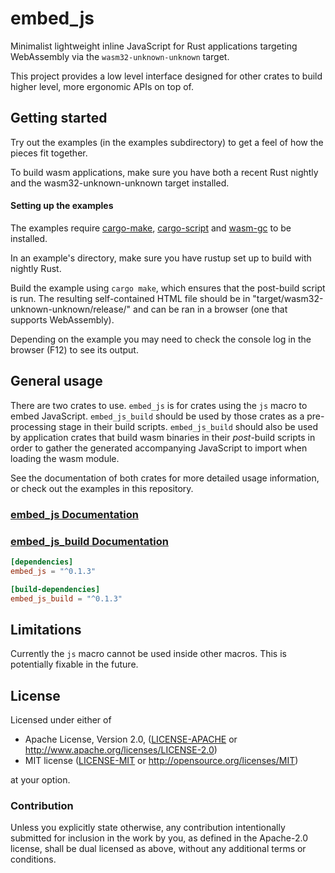 # embed_js

Minimalist lightweight inline JavaScript for Rust applications targeting WebAssembly via the `wasm32-unknown-unknown` target.

This project provides a low level interface designed for other crates to build higher level, 
more ergonomic APIs on top of.

## Getting started

Try out the examples (in the examples subdirectory) to get a feel of how the pieces fit together.

To build wasm applications, make sure you have both a recent Rust nightly and the 
wasm32-unknown-unknown target installed. 

#### Setting up the examples

The examples require [cargo-make](https://github.com/sagiegurari/cargo-make),
[cargo-script](https://github.com/DanielKeep/cargo-script) and [wasm-gc](https://github.com/alexcrichton/wasm-gc) to be installed.

In an example's directory, make sure you have rustup set up to build with nightly Rust.

Build the example using `cargo make`, which ensures that the post-build script is run.
The resulting self-contained HTML file should be in
"target/wasm32-unknown-unknown/release/" and can be ran in a browser (one that supports WebAssembly).

Depending on the example you may need to check the console log in the browser (F12) to see its output.

## General usage

There are two crates to use. `embed_js` is for crates using the `js` macro to embed JavaScript.
`embed_js_build` should be used by those crates as a pre-processing stage in their build scripts. `embed_js_build` should
also be used by application crates that build wasm binaries in their *post*-build scripts in order
to gather the generated accompanying JavaScript to import when loading the wasm module.

See the documentation of both crates for more detailed usage information, or check out the examples in this
repository.

### [embed_js Documentation](https://docs.rs/embed_js)
### [embed_js_build Documentation](https://docs.rs/embed_js)

```toml
[dependencies]
embed_js = "^0.1.3"
```

```toml
[build-dependencies]
embed_js_build = "^0.1.3"
```

## Limitations

Currently the `js` macro cannot be used inside other macros. This is potentially fixable in the future.

## License

Licensed under either of

 * Apache License, Version 2.0, ([LICENSE-APACHE](LICENSE-APACHE) or
   http://www.apache.org/licenses/LICENSE-2.0)
 * MIT license ([LICENSE-MIT](LICENSE-MIT) or
   http://opensource.org/licenses/MIT)

at your option.

### Contribution

Unless you explicitly state otherwise, any contribution intentionally submitted
for inclusion in the work by you, as defined in the Apache-2.0 license, shall be
dual licensed as above, without any additional terms or conditions.
